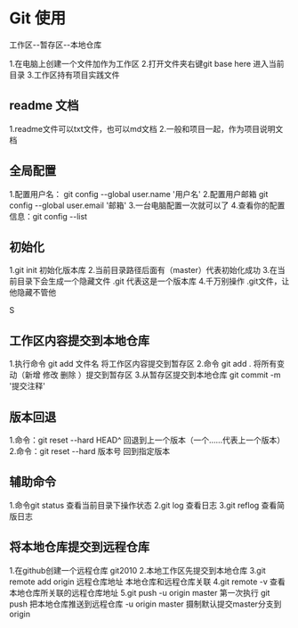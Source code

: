 # Git 使用


工作区--暂存区--本地仓库

1.在电脑上创建一个文件加作为工作区
2.打开文件夹右键git base here 进入当前目录
3.工作区持有项目实践文件


## readme  文档
1.readme文件可以txt文件，也可以md文档
2.一般和项目一起，作为项目说明文档

## 全局配置
1.配置用户名： git config --global user.name '用户名'
2.配置用户邮箱  git config --global user.email '邮箱'
3.一台电脑配置一次就可以了
4.查看你的配置信息：git config --list

## 初始化
1.git init  初始化版本库
2.当前目录路径后面有（master）代表初始化成功
3.在当前目录下会生成一个隐藏文件  .git 代表这是一个版本库
4.千万别操作 .git文件，让他隐藏不管他


S
## 工作区内容提交到本地仓库
1.执行命令 git add 文件名   将工作区内容提交到暂存区
2.命令 git add . 将所有变动（新增 修改 删除 ）提交到暂存区
3.从暂存区提交到本地仓库  git commit -m '提交注释'


## 版本回退
1.命令：git reset --hard HEAD^   回退到上一个版本（一个……代表上一个版本）
2.命令：git reset --hard 版本号 回到指定版本


## 辅助命令
1.命令git status 查看当前目录下操作状态
2.git log 查看日志
3.git reflog 查看简版日志


## 将本地仓库提交到远程仓库
1.在github创建一个远程仓库 git2010
2.本地工作区先提交到本地仓库
3.git remote add origin 远程仓库地址    本地仓库和远程仓库关联
4.git remote -v 查看本地仓库所关联的远程仓库地址
5.git push -u origin master   第一次执行
 git push 把本地仓库推送到远程仓库
 -u origin master 摄制默认提交master分支到origin

